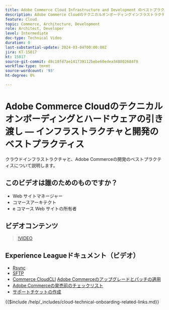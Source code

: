 ```yaml
---
title: Adobe Commerce Cloud Infrastructure and Development のベストプラクティス
description: Adobe Commerce Cloudのテクニカルオンボーディングインフラストラクチャと開発のベストプラクティスについて説明します。
feature: Cloud
topic: Commerce, Architecture, Development
role: Architect, Developer
level: Intermediate
doc-type: Technical Video
duration: 0
last-substantial-update: 2024-03-04T00:00:00Z
jira: KT-15017
kt: 15017
source-git-commit: d8c18fd7ae141739112bebe60edea348802684f9
workflow-type: tm+mt
source-wordcount: '93'
ht-degree: 0%

---
```



# Adobe Commerce Cloudのテクニカルオンボーディングとハードウェアの引き渡し — インフラストラクチャと開発のベストプラクティス

クラウドインフラストラクチャと、Adobe Commerceの開発のベストプラクティスについて説明します。

## このビデオは誰のためのものですか？

- Web サイトマネージャー
- コマースアーキテクト
- e コマース Web サイトの所有者

## ビデオコンテンツ

>[!VIDEO](https://video.tv.adobe.com/v/3427679?learn=on)

## Experience Leagueドキュメント（ビデオ）

- [Rsync](https://experienceleague.adobe.com/docs/commerce-cloud-service/user-guide/develop/deploy/staging-production.html#migrate-files-using-rsync)
- [SFTP](https://experienceleague.adobe.com/docs/commerce-cloud-service/user-guide/develop/secure-connections.html#sftp)
- [Commerce CloudCLI](https://experienceleague.adobe.com/docs/commerce-cloud-service/user-guide/dev-tools/cloud-cli/cloud-cli-overview.html)
  [Adobe Commerceのアップグレードとパッチの適用](https://experienceleague.adobe.com/docs/commerce-cloud-service/user-guide/develop/upgrade/apply-patches.html)
- [Adobe Commerceの発売前のチェックリスト](https://experienceleague.adobe.com/docs/commerce-cloud-service/user-guide/launch/checklist.html)
- [サポートチケットの作成](https://experienceleague.adobe.com/docs/commerce-knowledge-base/kb/help-center-guide/magento-help-center-user-guide.html)

{{$include /help/_includes/cloud-technical-onboarding-related-links.md}}
